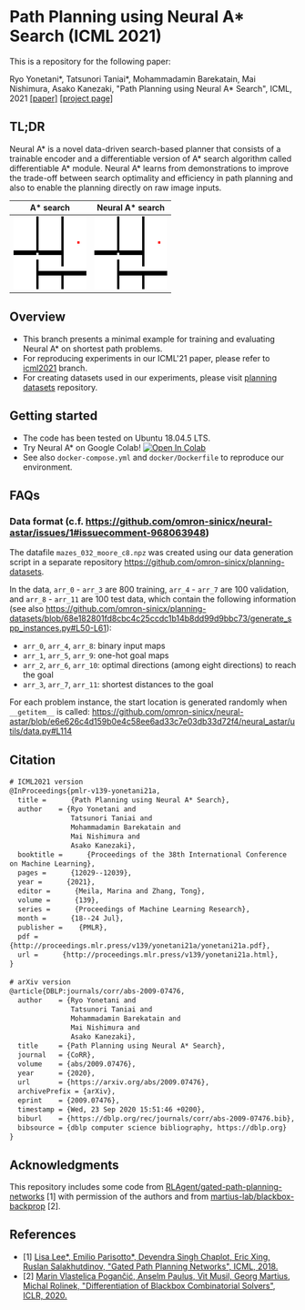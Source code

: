 # Path Planning using Neural A\* Search (ICML 2021)

This is a repository for the following paper:

Ryo Yonetani*, Tatsunori Taniai*, Mohammadamin Barekatain, Mai Nishimura, Asako Kanezaki, "Path Planning using Neural A\* Search", ICML, 2021 [[paper]](https://arxiv.org/abs/2009.07476) [[project page]](https://omron-sinicx.github.io/neural-astar/)

## TL;DR

Neural A\* is a novel data-driven search-based planner that consists of a trainable encoder and a differentiable version of A\* search algorithm called differentiable A* module. Neural A\* learns from demonstrations to improve the trade-off between search optimality and efficiency in path planning and also to enable the planning directly on raw image inputs.

| A\* search | Neural A\* search | 
|:--:|:--:|
| ![astar](assets/astar.gif) | ![neural_astar](assets/neural_astar.gif)|


## Overview
- This branch presents a minimal example for training and evaluating Neural A* on shortest path problems.
- For reproducing experiments in our ICML'21 paper, please refer to [icml2021](https://github.com/omron-sinicx/neural-astar/tree/icml2021) branch.
- For creating datasets used in our experiments, please visit [planning datasets](https://github.com/omron-sinicx/planning-datasets) repository.

## Getting started
- The code has been tested on Ubuntu 18.04.5 LTS.
- Try Neural A* on Google Colab! [![Open In Colab](https://colab.research.google.com/assets/colab-badge.svg)](https://colab.research.google.com/github/omron-sinicx/neural-astar/blob/minimal/example.ipynb)
- See also `docker-compose.yml` and `docker/Dockerfile` to reproduce our environment.

## FAQs

### Data format (c.f. https://github.com/omron-sinicx/neural-astar/issues/1#issuecomment-968063948)

The datafile `mazes_032_moore_c8.npz` was created using our data generation script in a separate repository https://github.com/omron-sinicx/planning-datasets.

In the data, `arr_0` - `arr_3` are 800 training, `arr_4` - `arr_7` are 100 validation, and `arr_8` - `arr_11` are 100 test data, which contain the following information (see also https://github.com/omron-sinicx/planning-datasets/blob/68e182801fd8cbc4c25ccdc1b14b8dd99d9bbc73/generate_spp_instances.py#L50-L61):

- `arr_0`, `arr_4`, `arr_8`: binary input maps
- `arr_1`, `arr_5`, `arr_9`: one-hot goal maps
- `arr_2`, `arr_6`, `arr_10`: optimal directions (among eight directions) to reach the goal
- `arr_3`, `arr_7`, `arr_11`: shortest distances to the goal

For each problem instance, the start location is generated randomly when `__getitem__` is called: https://github.com/omron-sinicx/neural-astar/blob/e6e626c4d159b0e4c58ee6ad33c7e03db33d72f4/neural_astar/utils/data.py#L114


## Citation

```
# ICML2021 version
@InProceedings{pmlr-v139-yonetani21a,
  title =      {Path Planning using Neural A* Search},
  author    = {Ryo Yonetani and
               Tatsunori Taniai and
               Mohammadamin Barekatain and
               Mai Nishimura and
               Asako Kanezaki},
  booktitle =      {Proceedings of the 38th International Conference on Machine Learning},
  pages =      {12029--12039},
  year =      {2021},
  editor =      {Meila, Marina and Zhang, Tong},
  volume =      {139},
  series =      {Proceedings of Machine Learning Research},
  month =      {18--24 Jul},
  publisher =    {PMLR},
  pdf =      {http://proceedings.mlr.press/v139/yonetani21a/yonetani21a.pdf},
  url =      {http://proceedings.mlr.press/v139/yonetani21a.html},
}

# arXiv version
@article{DBLP:journals/corr/abs-2009-07476,
  author    = {Ryo Yonetani and
               Tatsunori Taniai and
               Mohammadamin Barekatain and
               Mai Nishimura and
               Asako Kanezaki},
  title     = {Path Planning using Neural A* Search},
  journal   = {CoRR},
  volume    = {abs/2009.07476},
  year      = {2020},
  url       = {https://arxiv.org/abs/2009.07476},
  archivePrefix = {arXiv},
  eprint    = {2009.07476},
  timestamp = {Wed, 23 Sep 2020 15:51:46 +0200},
  biburl    = {https://dblp.org/rec/journals/corr/abs-2009-07476.bib},
  bibsource = {dblp computer science bibliography, https://dblp.org}
}
```

## Acknowledgments
This repository includes some code from [RLAgent/gated-path-planning-networks](https://github.com/RLAgent/gated-path-planning-networks) [1] with permission of the authors and from [martius-lab/blackbox-backprop](https://github.com/martius-lab/blackbox-backprop) [2].

## References
- [1] [Lisa Lee*, Emilio Parisotto*, Devendra Singh Chaplot, Eric Xing, Ruslan Salakhutdinov, "Gated Path Planning Networks", ICML, 2018.](https://arxiv.org/abs/1806.06408)
- [2] [Marin Vlastelica Pogančić, Anselm Paulus, Vit Musil, Georg Martius, Michal Rolinek, "Differentiation of Blackbox Combinatorial Solvers", ICLR, 2020.](https://arxiv.org/abs/1912.02175)
